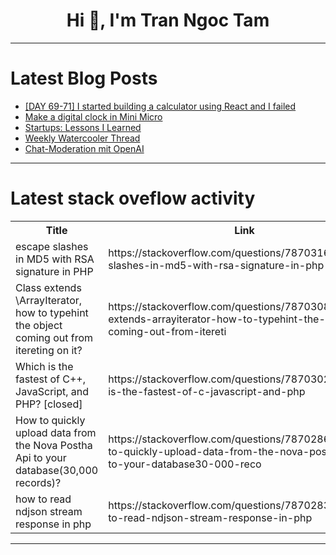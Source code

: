<h1 align="center">Hi 👋, I'm Tran Ngoc Tam</h1>

---

# Latest Blog Posts 
<!-- BLOG-POST-LIST:START -->
- [[DAY 69-71] I started building a calculator using React and I failed](https://dev.to/thomascansino/day-69-71-i-started-building-a-calculator-using-react-and-i-failed-4dkj)
- [Make a digital clock in Mini Micro](https://dev.to/joestrout/make-a-digital-clock-in-mini-micro-3mpl)
- [Startups: Lessons I Learned](https://dev.to/douglaspujol/startups-lessons-i-learned-47fk)
- [Weekly Watercooler Thread](https://dev.to/ben/weekly-watercooler-thread-110g)
- [Chat-Moderation mit OpenAI](https://dev.to/pubnub-de/chat-moderation-mit-openai-jho)
<!-- BLOG-POST-LIST:END -->

---

# Latest stack oveflow activity
<table>
  <tr><th>Title</th><th>Link</th></tr>
  <!-- STACKOVERFLOW:START --><tr><td>escape slashes in MD5 with RSA signature in PHP</td><td>https://stackoverflow.com/questions/78703169/escape-slashes-in-md5-with-rsa-signature-in-php</td></tr><tr><td>Class extends \ArrayIterator, how to typehint the object coming out from itereting on it?</td><td>https://stackoverflow.com/questions/78703080/class-extends-arrayiterator-how-to-typehint-the-object-coming-out-from-itereti</td></tr><tr><td>Which is the fastest of C++, JavaScript, and PHP? [closed]</td><td>https://stackoverflow.com/questions/78703020/which-is-the-fastest-of-c-javascript-and-php</td></tr><tr><td>How to quickly upload data from the Nova Postha Api to your database&lpar;30,000 records&rpar;?</td><td>https://stackoverflow.com/questions/78702869/how-to-quickly-upload-data-from-the-nova-postha-api-to-your-database30-000-reco</td></tr><tr><td>how to read ndjson stream response in php</td><td>https://stackoverflow.com/questions/78702832/how-to-read-ndjson-stream-response-in-php</td></tr><!-- STACKOVERFLOW:END -->
</table>

---


